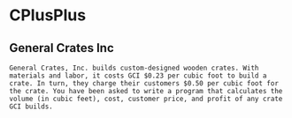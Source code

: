 # CPlusPlus

## General Crates Inc

`
General Crates, Inc. builds custom-designed wooden crates. With materials and labor, it costs GCI $0.23 per cubic foot to build a crate. In turn, they charge their customers $0.50 per cubic foot for the crate. You have been asked to write a program that calculates the volume (in cubic feet), cost, customer price, and profit of any crate GCI builds.
`
